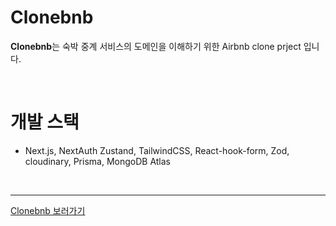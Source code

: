 # Clonebnb

**Clonebnb**는 숙박 중계 서비스의 도메인을 이해하기 위한 Airbnb clone prject 입니다. <br/>

<br/>

# 개발 스택

- Next.js, NextAuth Zustand, TailwindCSS, React-hook-form, Zod, cloudinary, Prisma, MongoDB Atlas

<br />

---

[Clonebnb 보러가기]()
